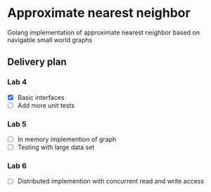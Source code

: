 # Approximate nearest neighbor

Golang implementation of approximate nearest neighbor based on navigable small world graphs

## Delivery plan

### Lab 4

- [x] Basic interfaces
- [ ] Add more unit tests

### Lab 5

- [ ] In memory implemention of graph
- [ ] Testing with large data set

### Lab 6

- [ ] Distributed implemention with concurrent read and write access
